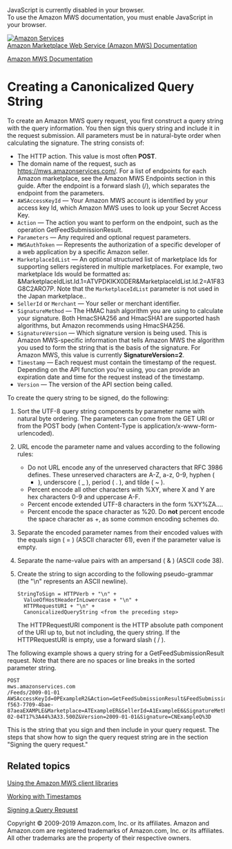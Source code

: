 <div id="MWSDX_noscript">

JavaScript is currently disabled in your browser.  
To use the Amazon MWS documentation, you must enable JavaScript in your
browser.

</div>

<div id="MWSDX_divtop">

[![Amazon
Services](https://images-na.ssl-images-amazon.com/images/G/08/mwsportal/fr_FR/amazonservices.gif
"Amazon Services")](http://services.amazon.fr)  
<span id="MWSDX_titlebar">[Amazon Marketplace Web Service (Amazon MWS)
Documentation](https://developer.amazonservices.fr/gp/mws/docs.html)</span>

</div>

<div id="MWSDX_divbottom">

<div id="MWSDX_divleft">

<div id="MWSDX_toc">

</div>

</div>

<div id="MWSDX_divright">

<div id="MWSDX_content">

<span id="MWSDX_breadcrumbs">[Amazon MWS
Documentation](https://developer.amazonservices.fr/gp/mws/docs.html)</span>

# Creating a Canonicalized Query String

<div class="body">

To create an <span class="ph">Amazon MWS</span> query request, you first
construct a query string with the query information. You then sign this
query string and include it in the request submission. All parameters
must be in natural-byte order when calculating the signature. The string
consists of:

  - The HTTP action. This value is most often **POST**.
  - The domain name of the request, such as
    <span class="ph filepath">https://mws.amazonservices.com/</span>.
    For a list of endpoints for each Amazon marketplace, see the
    <span class="ph">Amazon MWS</span> Endpoints section in this guide.
    After the endpoint is a forward slash (/), which separates the
    endpoint from the parameters.
  - `AWSAccessKeyId` — Your <span class="ph">Amazon MWS</span> account
    is identified by your access key Id, which <span class="ph">Amazon
    MWS</span> uses to look up your Secret Access Key.
  - `Action` — The action you want to perform on the endpoint, such as
    the operation
    <span class="keyword apiname">GetFeedSubmissionResult</span>.
  - `Parameters` — Any required and optional request parameters.
  - `MWSAuthToken` — Represents the authorization of a specific
    developer of a web application by a specific Amazon seller.
  - `MarketplaceIdList` — An optional structured list of marketplace Ids
    for supporting sellers registered in multiple marketplaces. For
    example, two marketplace Ids would be formatted as:
    \&MarketplaceIdList.Id.1=ATVPDKIKX0DER\&MarketplaceIdList.Id.2=A1F83G8C2ARO7P.
    Note that the `MarketplaceIdList` parameter is not used in the Japan
    marketplace..
  - `SellerId` or `Merchant` — Your seller or merchant identifier.
  - `SignatureMethod` — The HMAC hash algorithm you are using to
    calculate your signature. Both HmacSHA256 and HmacSHA1 are supported
    hash algorithms, but Amazon recommends using HmacSHA256.
  - `SignatureVersion` — Which signature version is being used. This is
    <span class="ph">Amazon MWS</span>-specific information that tells
    <span class="ph">Amazon MWS</span> the algorithm you used to form
    the string that is the basis of the signature. For
    <span class="ph">Amazon MWS</span>, this value is currently
    **SignatureVersion=2**.
  - `Timestamp` — Each request must contain the timestamp of the
    request. Depending on the API function you're using, you can provide
    an expiration date and time for the request instead of the
    timestamp.
  - `Version` — The version of the API section being called.

To create the query string to be signed, do the following:

1.  Sort the UTF-8 query string components by parameter name with
    natural byte ordering. The parameters can come from the GET URI or
    from the POST body (when Content-Type is
    application/x-www-form-urlencoded).

2.  URL encode the parameter name and values according to the following
    rules:
    
      - Do not URL encode any of the unreserved characters that RFC 3986
        defines. These unreserved characters are A-Z, a-z, 0-9, hyphen (
        - ), underscore ( \_ ), period ( . ), and tilde ( \~ ).
      - Percent encode all other characters with %XY, where X and Y are
        hex characters 0-9 and uppercase A-F.
      - Percent encode extended UTF-8 characters in the form %XY%ZA....
      - Percent encode the space character as %20. Do **not** percent
        encode the space character as +, as some common encoding schemes
        do.

3.  Separate the encoded parameter names from their encoded values with
    the equals sign ( = ) (ASCII character 61), even if the parameter
    value is empty.

4.  Separate the name-value pairs with an ampersand ( & ) (ASCII code
    38).

5.  Create the string to sign according to the following pseudo-grammar
    (the "\\n" represents an ASCII newline).
    
    ``` pre codeblock
    StringToSign = HTTPVerb + "\n" +
      ValueOfHostHeaderInLowercase + "\n" +
      HTTPRequestURI + "\n" +
      CanonicalizedQueryString <from the preceding step>
    ```
    
    The HTTPRequestURI component is the HTTP absolute path component of
    the URI up to, but not including, the query string. If the
    HTTPRequestURI is empty, use a forward slash ( / ).

The following example shows a query string for a
<span class="keyword apiname">GetFeedSubmissionResult</span> request.
Note that there are no spaces or line breaks in the sorted parameter
string.

``` pre codeblock
POST
mws.amazonservices.com
/Feeds/2009-01-01
AWSAccessKeyId=0PExampleR2&Action=GetFeedSubmissionResult&FeedSubmissionId=20Example76&MWSAuthToken=amzn.mws.4ea38b7b-f563-7709-4bae-87aeaEXAMPLE&Marketplace=ATExampleER&SellerId=A1ExampleE6&SignatureMethod=HmacSHA256&SignatureVersion=2&Timestamp=2009-02-04T17%3A44%3A33.500Z&Version=2009-01-01&Signature=CNExampleQ%3D
```

This is the string that you sign and then include in your query request.
The steps that show how to sign the query request string are in the
section "Signing the query request."

</div>

<div id="RelatedTopics" class="topic nested1">

## Related topics

<div class="body">

[Using the Amazon MWS client libraries](DG_ClientLibraries.md)

[Working with Timestamps](DG_Timestamps.md)

[Signing a Query Request](DG_SigningQueryRequest.md)

</div>

</div>

<div id="MWSDX_footer">

Copyright © 2009-2019 Amazon.com, Inc. or its affiliates. Amazon and
Amazon.com are registered trademarks of Amazon.com, Inc. or its
affiliates. All other trademarks are the property of their respective
owners.

</div>

</div>

</div>

<div style="clear: both;">

</div>

</div>
